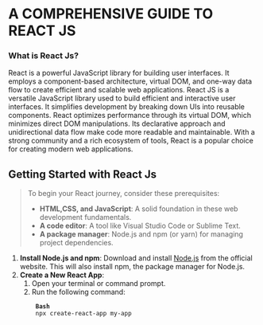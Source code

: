 <h1>A COMPREHENSIVE GUIDE TO REACT JS</h1>
<h3> What is React Js?</h3>
<p> React is a powerful JavaScript library for building user interfaces. It employs a component-based architecture, virtual DOM, and one-way data flow to create efficient and scalable web applications. React JS is a versatile JavaScript library used to build efficient and interactive user interfaces. It simplifies development by breaking down UIs into reusable components. React optimizes performance through its virtual DOM, which minimizes direct DOM manipulations. Its declarative approach and unidirectional data flow make code more readable and maintainable. With a strong community and a rich ecosystem of tools, React is a popular choice for creating modern web applications.</p>
<h2>Getting Started with React Js</h2>
<blockquote><p>To begin your React journey, consider these prerequisites:
<ul>
<li><strong>HTML,CSS, and JavaScript</strong>: A solid foundation in these web development fundamentals.</li>
<li><strong>A code editor</strong>: A tool like Visual Studio Code or Sublime Text.</li>
<li><strong>A package manager</strong>: Node.js and npm (or yarn) for managing project dependencies.</li>
</ul><p></blockquote>
<ol>
<li><strong>Install Node.js and npm</strong>: Download and install <a href="https://nodejs.org/en"_blank">Node.js</a> from the official website. This will also install npm, the package manager for Node.js.</li>
<li><strong>Create a New React App</strong>: 
<ol>
<li>Open your terminal or command prompt.</li>
<li>Run the following command: <pre><code> <strong>Bash</strong> <br> npx create-react-app my-app </li>



